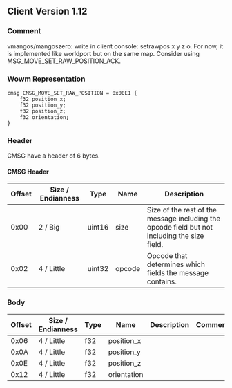 ## Client Version 1.12

### Comment

vmangos/mangoszero: write in client console: setrawpos x y z o. For now, it is implemented like worldport but on the same map. Consider using MSG_MOVE_SET_RAW_POSITION_ACK.

### Wowm Representation
```rust,ignore
cmsg CMSG_MOVE_SET_RAW_POSITION = 0x00E1 {
    f32 position_x;
    f32 position_y;
    f32 position_z;
    f32 orientation;
}
```
### Header
CMSG have a header of 6 bytes.

#### CMSG Header
| Offset | Size / Endianness | Type   | Name   | Description |
| ------ | ----------------- | ------ | ------ | ----------- |
| 0x00   | 2 / Big           | uint16 | size   | Size of the rest of the message including the opcode field but not including the size field.|
| 0x02   | 4 / Little        | uint32 | opcode | Opcode that determines which fields the message contains.|
### Body
| Offset | Size / Endianness | Type | Name | Description | Comment |
| ------ | ----------------- | ---- | ---- | ----------- | ------- |
| 0x06 | 4 / Little | f32 | position_x |  |  |
| 0x0A | 4 / Little | f32 | position_y |  |  |
| 0x0E | 4 / Little | f32 | position_z |  |  |
| 0x12 | 4 / Little | f32 | orientation |  |  |
